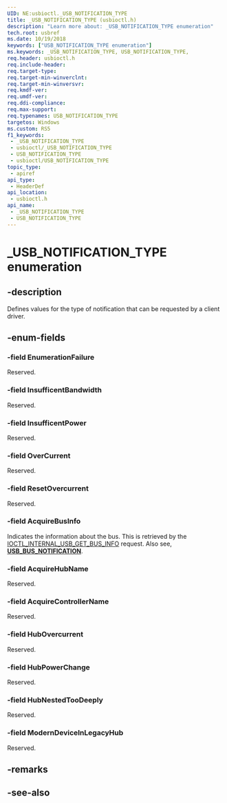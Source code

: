 ```yaml
---
UID: NE:usbioctl._USB_NOTIFICATION_TYPE
title: _USB_NOTIFICATION_TYPE (usbioctl.h)
description: "Learn more about: _USB_NOTIFICATION_TYPE enumeration"
tech.root: usbref
ms.date: 10/19/2018
keywords: ["USB_NOTIFICATION_TYPE enumeration"]
ms.keywords: _USB_NOTIFICATION_TYPE, USB_NOTIFICATION_TYPE,
req.header: usbioctl.h
req.include-header: 
req.target-type: 
req.target-min-winverclnt: 
req.target-min-winversvr: 
req.kmdf-ver: 
req.umdf-ver: 
req.ddi-compliance: 
req.max-support: 
req.typenames: USB_NOTIFICATION_TYPE
targetos: Windows
ms.custom: RS5
f1_keywords:
 - _USB_NOTIFICATION_TYPE
 - usbioctl/_USB_NOTIFICATION_TYPE
 - USB_NOTIFICATION_TYPE
 - usbioctl/USB_NOTIFICATION_TYPE
topic_type:
 - apiref
api_type:
 - HeaderDef
api_location:
 - usbioctl.h
api_name:
 - _USB_NOTIFICATION_TYPE
 - USB_NOTIFICATION_TYPE
---
```


# _USB_NOTIFICATION_TYPE enumeration


## -description

Defines values for the type of notification that can be requested by a client driver.

## -enum-fields

### -field EnumerationFailure

Reserved.

### -field InsufficentBandwidth

Reserved.

### -field InsufficentPower

Reserved.

### -field OverCurrent

Reserved.

### -field ResetOvercurrent

Reserved.

### -field AcquireBusInfo

Indicates the information about the bus. This is retrieved by the [IOCTL_INTERNAL_USB_GET_BUS_INFO](ni-usbioctl-ioctl_internal_usb_get_bus_info.md) request. Also see, [**USB_BUS_NOTIFICATION**](ns-usbioctl-_usb_bus_notification.md).

### -field AcquireHubName

Reserved.

### -field AcquireControllerName

Reserved.

### -field HubOvercurrent

Reserved.

### -field HubPowerChange

Reserved.

### -field HubNestedTooDeeply

Reserved.

### -field ModernDeviceInLegacyHub

Reserved.

## -remarks

## -see-also

